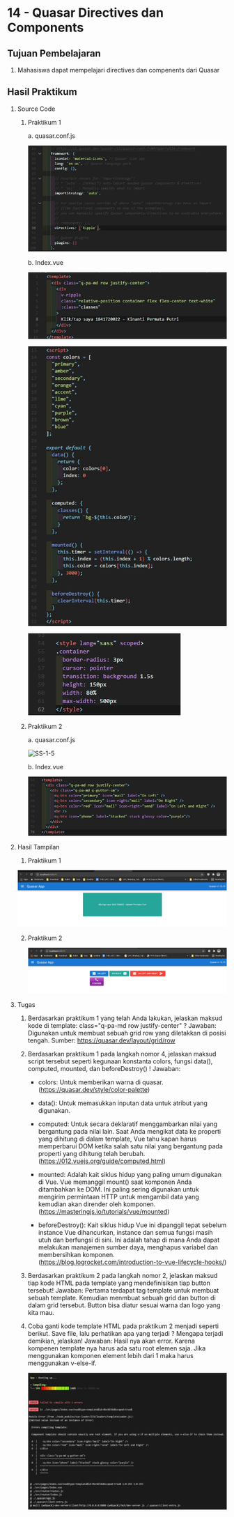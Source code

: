 # 14 - Quasar Directives dan Components

## Tujuan Pembelajaran
1. Mahasiswa dapat mempelajari directives dan compenents dari Quasar

## Hasil Praktikum

1. Source Code

    1. Praktikum 1

        a. quasar.conf.js

        ![SS-1-1](img/1/quasar.conf.jpg)

        b. Index.vue

        ![SS-1-2](img/1/index1.jpg)

        ![SS-1-3](img/1/index2.jpg)

        ![SS-1-4](img/1/index3.jpg)

    2. Praktikum 2

        a. quasar.conf.js

        ![SS-1-5](img/2/index.jpg)

        b. Index.vue

        ![SS-1-6](img/2/index4.jpg)

2. Hasil Tampilan

    1. Praktikum 1

      ![SS-2-1](img/1/hasil1.jpg)

   2. Praktikum 2

      ![SS-2-2](img/2/hasil2.jpg)

3. Tugas

   1. Berdasarkan praktikum 1 yang telah Anda lakukan, jelaskan maksud kode di template: class="q-pa-md row justify-center" ?
      Jawaban: Digunakan untuk membuat sebuah grid row yang diletakkan di posisi tengah.
      Sumber: https://quasar.dev/layout/grid/row

   2. Berdasarkan praktikum 1 pada langkah nomor 4, jelaskan maksud script tersebut seperti kegunaan konstanta colors, fungsi data(), computed, mounted, dan beforeDestroy() !
      Jawaban:

      - colors: Untuk memberikan warna di quasar. (https://quasar.dev/style/color-palette)

      - data(): Untuk memasukkan inputan data untuk atribut yang digunakan.

      - computed: Untuk secara deklaratif menggambarkan nilai yang bergantung pada nilai lain. Saat Anda mengikat data ke properti yang dihitung di dalam template, Vue tahu kapan harus memperbarui DOM ketika salah satu nilai yang bergantung pada properti yang dihitung telah berubah. (https://012.vuejs.org/guide/computed.html)

      - mounted: Adalah kait siklus hidup yang paling umum digunakan di Vue. Vue memanggil mount() saat komponen Anda ditambahkan ke DOM. Ini paling sering digunakan untuk mengirim permintaan HTTP untuk mengambil data yang kemudian akan dirender oleh komponen. (https://masteringjs.io/tutorials/vue/mounted)

      - beforeDestroy(): Kait siklus hidup Vue ini dipanggil tepat sebelum instance Vue dihancurkan, instance dan semua fungsi masih utuh dan berfungsi di sini. Ini adalah tahap di mana Anda dapat melakukan manajemen sumber daya, menghapus variabel dan membersihkan komponen. (https://blog.logrocket.com/introduction-to-vue-lifecycle-hooks/)

   3. Berdasarkan praktikum 2 pada langkah nomor 2, jelaskan maksud tiap kode HTML pada template yang mendefinisikan tiap button tersebut!
      Jawaban: Pertama terdapat tag template untuk membuat sebuah template. Kemudian menmbuat sebuah grid dan button di dalam grid tersebut. Button bisa diatur sesuai warna dan logo yang kita mau.

   4. Coba ganti kode template HTML pada praktikum 2 menjadi seperti berikut. Save file, lalu perhatikan apa yang terjadi ? Mengapa terjadi demikian, jelaskan!
      Jawaban: Hasil nya akan error. Karena kompenen template nya harus ada satu root elemen saja. Jika menggunakan komponen element lebih dari 1 maka harus menggunakan v-else-if.

      ![SS-3-1](img/2/tugas.jpg)